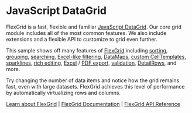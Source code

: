 JavaScript DataGrid
===================

FlexGrid is a fast, flexible and familiar [JavaScript DataGrid](https://www.grapecity.com/wijmo/flexgrid-javascript-data-grid).
Our core grid module includes all of the most common features.
We also include extensions and a flexible API to customize to grid even further. 

This sample shows off many features of
[FlexGrid](https://www.grapecity.com/wijmo/api/classes/wijmo_grid.flexgrid.html) including
[sorting](https://www.grapecity.com/wijmo/demos/Grid/Sorting/Overview),
[grouping](https://www.grapecity.com/wijmo/demos/Grid/Grouping/GroupPanel/purejs),
[searching](https://www.grapecity.com/wijmo/demos/Grid/FilteringSearching/FlexGridSearch/purejs),
[Excel-like filtering](https://www.grapecity.com/wijmo/demos/Grid/FilteringSearching/Excel-likeFilter/Overview/purejs),
[DataMaps](https://www.grapecity.com/wijmo/demos/Grid/Columns/DataMaps/purejs),
[custom CellTemplates](https://www.grapecity.com/wijmo/demos/Grid/CustomCells/CellTemplates/Overview/purejs), 
[sparklines](https://www.grapecity.com/wijmo/demos/Grid/CustomCells/CellMaker/Sparklines/purejs),
[rich editing](https://www.grapecity.com/wijmo/demos/Grid/Editing/CustomEditors/purejs),
[Excel](https://www.grapecity.com/wijmo/demos/Grid/ImportExportPrint/Excel/Async/purejs) /
[PDF export](https://www.grapecity.com/wijmo/demos/Grid/ImportExportPrint/PDF/ExportToFile/purejs),
[validation](https://www.grapecity.com/wijmo/demos/Grid/Editing/CollectionViewValidation/purejs),
[DetailRows](https://www.grapecity.com/wijmo/demos/Grid/Rows/RowDetail/Overview/purejs), and more.

Try changing the number of data items and notice how the grid remains fast, even with large datasets.
FlexGrid achieves this level of performance by automatically virtualizing rows and columns.

[Learn about FlexGrid](https://www.grapecity.com/wijmo/flexgrid-javascript-data-grid) | 
[FlexGrid Documentation](https://www.grapecity.com/wijmo/docs/Topics/Grid/DataBinding/Client-Side-Data-Binding) |
[FlexGrid API Reference](https://www.grapecity.com/wijmo/api/classes/wijmo_grid.flexgrid.html)